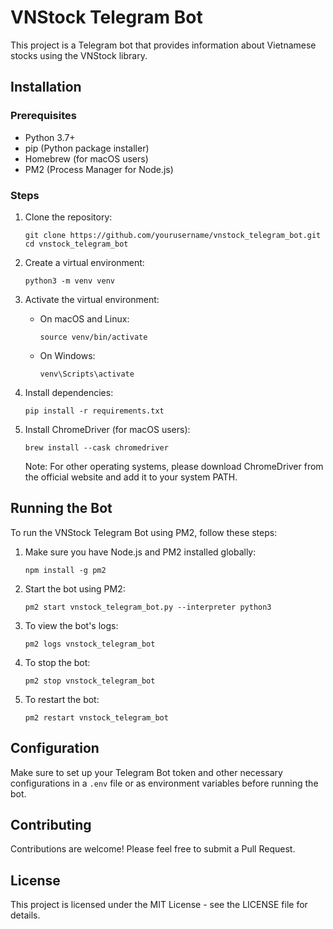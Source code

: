 # VNStock Telegram Bot

This project is a Telegram bot that provides information about Vietnamese stocks using the VNStock library.

## Installation

### Prerequisites

- Python 3.7+
- pip (Python package installer)
- Homebrew (for macOS users)
- PM2 (Process Manager for Node.js)

### Steps

1. Clone the repository:
   ```
   git clone https://github.com/yourusername/vnstock_telegram_bot.git
   cd vnstock_telegram_bot
   ```

2. Create a virtual environment:
   ```
   python3 -m venv venv
   ```

3. Activate the virtual environment:
   - On macOS and Linux:
     ```
     source venv/bin/activate
     ```
   - On Windows:
     ```
     venv\Scripts\activate
     ```

4. Install dependencies:
   ```
   pip install -r requirements.txt
   ```

5. Install ChromeDriver (for macOS users):
   ```
   brew install --cask chromedriver
   ```
   Note: For other operating systems, please download ChromeDriver from the official website and add it to your system PATH.

## Running the Bot

To run the VNStock Telegram Bot using PM2, follow these steps:

1. Make sure you have Node.js and PM2 installed globally:
   ```
   npm install -g pm2
   ```

2. Start the bot using PM2:
   ```
   pm2 start vnstock_telegram_bot.py --interpreter python3
   ```

3. To view the bot's logs:
   ```
   pm2 logs vnstock_telegram_bot
   ```

4. To stop the bot:
   ```
   pm2 stop vnstock_telegram_bot
   ```

5. To restart the bot:
   ```
   pm2 restart vnstock_telegram_bot
   ```

## Configuration

Make sure to set up your Telegram Bot token and other necessary configurations in a `.env` file or as environment variables before running the bot.

## Contributing

Contributions are welcome! Please feel free to submit a Pull Request.

## License

This project is licensed under the MIT License - see the LICENSE file for details.
